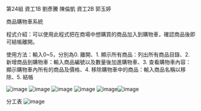 第24組 資工1B 劉彥騰 陳倫凱 資工2B 郭玉婷

商品購物車系統

程式介紹：可以使用此程式把在商場中想購買的商品加入到購物車，確認商品後即可結帳離開。

使用方法：輸入0~5，分別為0. 離開、1. 顯示所有商品：列出所有商品目錄、2. 新增商品到購物車：輸入商品編號以及數量後加進購物車、3. 查看購物車內容：顯示購物車內所有的商品及價格、4. 移除購物車中的商品：輸入商品名稱以移除、5. 結帳

![image](https://github.com/user-attachments/assets/e60fd526-c3f9-4d72-84ec-11ce3436c0a0) ![image](https://github.com/user-attachments/assets/a30e2038-9456-464a-a7dd-b46d36e04d6f)
![image](https://github.com/user-attachments/assets/1ec7726b-c0c9-4593-a8d2-93056c5c8c3c) ![image](https://github.com/user-attachments/assets/254a28f4-32ed-49ae-acd2-218bc3b2eadc)
![image](https://github.com/user-attachments/assets/66eb1795-4f88-43b3-b6a0-eb2e74da6502)![image](https://github.com/user-attachments/assets/2d0c1696-fce3-4ada-8db9-db27539b56b2)

分工表
![image](https://github.com/user-attachments/assets/fa925c52-1f8f-4112-b238-f996927fe2e3)
